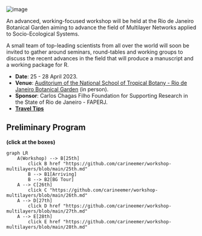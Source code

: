 ![image](https://cloud.jbrj.gov.br/apps/files_sharing/publicpreview/7xxMxJSAPx9LE4X?x=1320&y=369&a=true&file=multiNet2.png&scalingup=0)

An advanced, working-focused workshop will be held at the Rio de Janeiro Botanical Garden aiming to advance the field of Multilayer Networks applied to Socio-Ecological Systems.

A small team of top-leading scientists from all over the world will soon be invited to gather around seminars, round-tables and working groups to discuss the recent advances in the field that will produce a manuscript and a working package for R.

* __Date__: 25 - 28 April 2023.
* __Venue__: [Auditorium of the National School of Tropical Botany - Rio de Janeiro Botanical Garden](https://goo.gl/maps/1fKVPoujeVyQxCr77) (in person).
* __Sponsor__: Carlos Chagas Filho Foundation for Supporting Research in the State of Rio de Janeiro - FAPERJ.
* [__Travel Tips__](https://github.com/carineemer/workshop-multilayers/blob/main/travelTips.md)

## Preliminary Program
__(click at the boxes)__

```mermaid
graph LR
    A(Workshop) --> B[25th]
        click B href "https://github.com/carineemer/workshop-multilayers/blob/main/25th.md"
        B --> B1[Arriving]
        B --> B2[BG Tour]
    A --> C[26th]
        click C "https://github.com/carineemer/workshop-multilayers/blob/main/26th.md"
    A --> D[27th]
        click D href "https://github.com/carineemer/workshop-multilayers/blob/main/27th.md"
    A --> E[28th]
        click E href "https://github.com/carineemer/workshop-multilayers/blob/main/28th.md"
  ```
